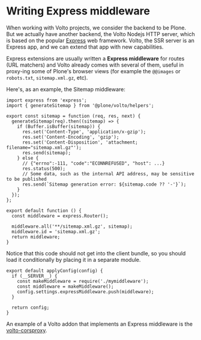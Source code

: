 # Writing Express middleware

When working with Volto projects, we consider the backend to be Plone. But we
actually have another backend, the Volto Nodejs HTTP server, which is based on
the popular [Express](https://expressjs.com/) web framework. Volto, the SSR
server is an Express app, and we can extend that app with new capabilities.

Express extensions are usually written a **Express middleware** for routes
(URL matchers) and Volto already comes with several of them, useful in
proxy-ing some of Plone's browser views (for example the `@@images` or
`robots.txt`, `sitemap.xml.gz`, etc).

Here's, as an example, the Sitemap middleware:

```
import express from 'express';
import { generateSitemap } from '@plone/volto/helpers';

export const sitemap = function (req, res, next) {
  generateSitemap(req).then((sitemap) => {
    if (Buffer.isBuffer(sitemap)) {
      res.set('Content-Type', 'application/x-gzip');
      res.set('Content-Encoding', 'gzip');
      res.set('Content-Disposition', 'attachment; filename="sitemap.xml.gz"');
      res.send(sitemap);
    } else {
      // {"errno":-111, "code":"ECONNREFUSED", "host": ...}
      res.status(500);
      // Some data, such as the internal API address, may be sensitive to be published
      res.send(`Sitemap generation error: ${sitemap.code ?? '-'}`);
    }
  });
};

export default function () {
  const middleware = express.Router();

  middleware.all('**/sitemap.xml.gz', sitemap);
  middleware.id = 'sitemap.xml.gz';
  return middleware;
}
```

Notice that this code should not get into the client bundle, so you should
load it conditionally by placing it in a separate module.


```
export default applyConfig(config) {
  if (__SERVER__) {
    const makeMiddleware = require('./mymiddleware');
    const middleware = makeMiddleware();
    config.settings.expressMiddleware.push(middleware);
  }

  return config;
}
```

An example of a Volto addon that implements an Express middleware is the
[volto-corsproxy](https://github.com/eea/volto-corsproxy/).
